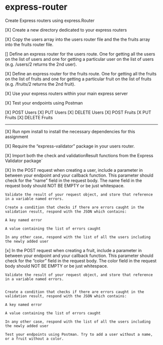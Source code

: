 # express-router
Create Express routers using express.Router

[X] Create a new directory dedicated to your express routers

[X] Copy the users array into the users router file and the the fruits array into the fruits router file.

[] Define an express router for the users route. One for getting all the users on the list of users and one for getting a particular user on the list of users (e.g. /users/2 returns the 2nd user).

[X] Define an express router for the fruits route. One for getting all the fruits on the list of fruits and one for getting a particular fruit on the list of fruits (e.g. /fruits/2 returns the 2nd fruit).

[X] Use your express routers within your main express server

[X] Test your endpoints using Postman

[X] POST Users
[X] PUT Users
[X] DELETE Users
[X] POST Fruits
[X PUT Fruits
[X] DELETE Fruits

------
[X] Run npm install to install the necessary dependencies for this assignment

[X] Require the “express-validator” package in your users router.

[X] Import both the check and validationResult functions from the Express Validator package`

[X] In the POST request when creating a user, include a parameter in between your endpoint and your callback function. This parameter should check for the “name” field in the request body. The name field in the request body should NOT BE EMPTY or be just whitespace.

    Validate the result of your request object, and store that reference in a variable named errors.

    Create a condition that checks if there are errors caught in the validation result, respond with the JSON which contains:

    A key named error

    A value containing the list of errors caught

    In any other case, respond with the list of all the users including the newly added user


[x] In the POST request when creating a fruit, include a parameter in between your endpoint and your callback function. This parameter should check for the “color” field in the request body. The color field in the request body should NOT BE EMPTY or be just whitespace.

    Validate the result of your request object, and store that reference in a variable named errors.


    Create a condition that checks if there are errors caught in the validation result, respond with the JSON which contains:

    A key named error

    A value containing the list of errors caught

    In any other case, respond with the list of all the users including the newly added user

    Test your endpoints using Postman. Try to add a user without a name, or a fruit without a color.